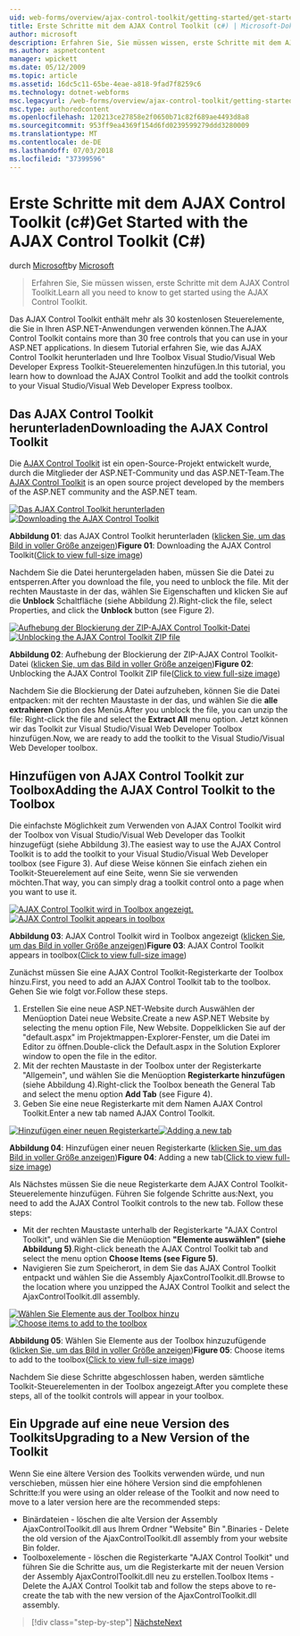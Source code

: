 ```yaml
---
uid: web-forms/overview/ajax-control-toolkit/getting-started/get-started-with-the-ajax-control-toolkit-cs
title: Erste Schritte mit dem AJAX Control Toolkit (c#) | Microsoft-Dokumentation
author: microsoft
description: Erfahren Sie, Sie müssen wissen, erste Schritte mit dem AJAX Control Toolkit.
ms.author: aspnetcontent
manager: wpickett
ms.date: 05/12/2009
ms.topic: article
ms.assetid: 16dc5c11-65be-4eae-a818-9fad7f8259c6
ms.technology: dotnet-webforms
msc.legacyurl: /web-forms/overview/ajax-control-toolkit/getting-started/get-started-with-the-ajax-control-toolkit-cs
msc.type: authoredcontent
ms.openlocfilehash: 120213ce27858e2f0650b71c82f689ae4493d8a8
ms.sourcegitcommit: 953ff9ea4369f154d6fd0239599279ddd3280009
ms.translationtype: MT
ms.contentlocale: de-DE
ms.lasthandoff: 07/03/2018
ms.locfileid: "37399596"
---
```

<a name="get-started-with-the-ajax-control-toolkit-c"></a><span data-ttu-id="90bb5-103">Erste Schritte mit dem AJAX Control Toolkit (c#)</span><span class="sxs-lookup"><span data-stu-id="90bb5-103">Get Started with the AJAX Control Toolkit (C#)</span></span>
====================
<span data-ttu-id="90bb5-104">durch [Microsoft](https://github.com/microsoft)</span><span class="sxs-lookup"><span data-stu-id="90bb5-104">by [Microsoft](https://github.com/microsoft)</span></span>

> <span data-ttu-id="90bb5-105">Erfahren Sie, Sie müssen wissen, erste Schritte mit dem AJAX Control Toolkit.</span><span class="sxs-lookup"><span data-stu-id="90bb5-105">Learn all you need to know to get started using the AJAX Control Toolkit.</span></span>


<span data-ttu-id="90bb5-106">Das AJAX Control Toolkit enthält mehr als 30 kostenlosen Steuerelemente, die Sie in Ihren ASP.NET-Anwendungen verwenden können.</span><span class="sxs-lookup"><span data-stu-id="90bb5-106">The AJAX Control Toolkit contains more than 30 free controls that you can use in your ASP.NET applications.</span></span> <span data-ttu-id="90bb5-107">In diesem Tutorial erfahren Sie, wie das AJAX Control Toolkit herunterladen und Ihre Toolbox Visual Studio/Visual Web Developer Express Toolkit-Steuerelementen hinzufügen.</span><span class="sxs-lookup"><span data-stu-id="90bb5-107">In this tutorial, you learn how to download the AJAX Control Toolkit and add the toolkit controls to your Visual Studio/Visual Web Developer Express toolbox.</span></span>

## <a name="downloading-the-ajax-control-toolkit"></a><span data-ttu-id="90bb5-108">Das AJAX Control Toolkit herunterladen</span><span class="sxs-lookup"><span data-stu-id="90bb5-108">Downloading the AJAX Control Toolkit</span></span>

<span data-ttu-id="90bb5-109">Die [AJAX Control Toolkit](http://devexpress.com/act) ist ein open-Source-Projekt entwickelt wurde, durch die Mitglieder der ASP.NET-Community und das ASP.NET-Team.</span><span class="sxs-lookup"><span data-stu-id="90bb5-109">The [AJAX Control Toolkit](http://devexpress.com/act) is an open source project developed by the members of the ASP.NET community and the ASP.NET team.</span></span> 


<span data-ttu-id="90bb5-110">[![Das AJAX Control Toolkit herunterladen](get-started-with-the-ajax-control-toolkit-cs/_static/image1.jpg)](get-started-with-the-ajax-control-toolkit-cs/_static/image1.png)</span><span class="sxs-lookup"><span data-stu-id="90bb5-110">[![Downloading the AJAX Control Toolkit](get-started-with-the-ajax-control-toolkit-cs/_static/image1.jpg)](get-started-with-the-ajax-control-toolkit-cs/_static/image1.png)</span></span>

<span data-ttu-id="90bb5-111">**Abbildung 01**: das AJAX Control Toolkit herunterladen ([klicken Sie, um das Bild in voller Größe anzeigen](get-started-with-the-ajax-control-toolkit-cs/_static/image2.png))</span><span class="sxs-lookup"><span data-stu-id="90bb5-111">**Figure 01**: Downloading the AJAX Control Toolkit([Click to view full-size image](get-started-with-the-ajax-control-toolkit-cs/_static/image2.png))</span></span>


<span data-ttu-id="90bb5-112">Nachdem Sie die Datei heruntergeladen haben, müssen Sie die Datei zu entsperren.</span><span class="sxs-lookup"><span data-stu-id="90bb5-112">After you download the file, you need to unblock the file.</span></span> <span data-ttu-id="90bb5-113">Mit der rechten Maustaste in der das, wählen Sie Eigenschaften und klicken Sie auf die **Unblock** Schaltfläche (siehe Abbildung 2).</span><span class="sxs-lookup"><span data-stu-id="90bb5-113">Right-click the file, select Properties, and click the **Unblock** button (see Figure 2).</span></span>


<span data-ttu-id="90bb5-114">[![Aufhebung der Blockierung der ZIP-AJAX Control Toolkit-Datei](get-started-with-the-ajax-control-toolkit-cs/_static/image2.jpg)](get-started-with-the-ajax-control-toolkit-cs/_static/image3.png)</span><span class="sxs-lookup"><span data-stu-id="90bb5-114">[![Unblocking the AJAX Control Toolkit ZIP file](get-started-with-the-ajax-control-toolkit-cs/_static/image2.jpg)](get-started-with-the-ajax-control-toolkit-cs/_static/image3.png)</span></span>

<span data-ttu-id="90bb5-115">**Abbildung 02**: Aufhebung der Blockierung der ZIP-AJAX Control Toolkit-Datei ([klicken Sie, um das Bild in voller Größe anzeigen](get-started-with-the-ajax-control-toolkit-cs/_static/image4.png))</span><span class="sxs-lookup"><span data-stu-id="90bb5-115">**Figure 02**: Unblocking the AJAX Control Toolkit ZIP file([Click to view full-size image](get-started-with-the-ajax-control-toolkit-cs/_static/image4.png))</span></span>


<span data-ttu-id="90bb5-116">Nachdem Sie die Blockierung der Datei aufzuheben, können Sie die Datei entpacken: mit der rechten Maustaste in der das, und wählen Sie die **alle extrahieren** Option des Menüs.</span><span class="sxs-lookup"><span data-stu-id="90bb5-116">After you unblock the file, you can unzip the file: Right-click the file and select the **Extract All** menu option.</span></span> <span data-ttu-id="90bb5-117">Jetzt können wir das Toolkit zur Visual Studio/Visual Web Developer Toolbox hinzufügen.</span><span class="sxs-lookup"><span data-stu-id="90bb5-117">Now, we are ready to add the toolkit to the Visual Studio/Visual Web Developer toolbox.</span></span>

## <a name="adding-the-ajax-control-toolkit-to-the-toolbox"></a><span data-ttu-id="90bb5-118">Hinzufügen von AJAX Control Toolkit zur Toolbox</span><span class="sxs-lookup"><span data-stu-id="90bb5-118">Adding the AJAX Control Toolkit to the Toolbox</span></span>

<span data-ttu-id="90bb5-119">Die einfachste Möglichkeit zum Verwenden von AJAX Control Toolkit wird der Toolbox von Visual Studio/Visual Web Developer das Toolkit hinzugefügt (siehe Abbildung 3).</span><span class="sxs-lookup"><span data-stu-id="90bb5-119">The easiest way to use the AJAX Control Toolkit is to add the toolkit to your Visual Studio/Visual Web Developer toolbox (see Figure 3).</span></span> <span data-ttu-id="90bb5-120">Auf diese Weise können Sie einfach ziehen ein Toolkit-Steuerelement auf eine Seite, wenn Sie sie verwenden möchten.</span><span class="sxs-lookup"><span data-stu-id="90bb5-120">That way, you can simply drag a toolkit control onto a page when you want to use it.</span></span>


<span data-ttu-id="90bb5-121">[![AJAX Control Toolkit wird in Toolbox angezeigt.](get-started-with-the-ajax-control-toolkit-cs/_static/image3.jpg)](get-started-with-the-ajax-control-toolkit-cs/_static/image5.png)</span><span class="sxs-lookup"><span data-stu-id="90bb5-121">[![AJAX Control Toolkit appears in toolbox](get-started-with-the-ajax-control-toolkit-cs/_static/image3.jpg)](get-started-with-the-ajax-control-toolkit-cs/_static/image5.png)</span></span>

<span data-ttu-id="90bb5-122">**Abbildung 03**: AJAX Control Toolkit wird in Toolbox angezeigt ([klicken Sie, um das Bild in voller Größe anzeigen](get-started-with-the-ajax-control-toolkit-cs/_static/image6.png))</span><span class="sxs-lookup"><span data-stu-id="90bb5-122">**Figure 03**: AJAX Control Toolkit appears in toolbox([Click to view full-size image](get-started-with-the-ajax-control-toolkit-cs/_static/image6.png))</span></span>


<span data-ttu-id="90bb5-123">Zunächst müssen Sie eine AJAX Control Toolkit-Registerkarte der Toolbox hinzu.</span><span class="sxs-lookup"><span data-stu-id="90bb5-123">First, you need to add an AJAX Control Toolkit tab to the toolbox.</span></span> <span data-ttu-id="90bb5-124">Gehen Sie wie folgt vor.</span><span class="sxs-lookup"><span data-stu-id="90bb5-124">Follow these steps.</span></span>

1. <span data-ttu-id="90bb5-125">Erstellen Sie eine neue ASP.NET-Website durch Auswählen der Menüoption Datei neue Website.</span><span class="sxs-lookup"><span data-stu-id="90bb5-125">Create a new ASP.NET Website by selecting the menu option File, New Website.</span></span> <span data-ttu-id="90bb5-126">Doppelklicken Sie auf der "default.aspx" im Projektmappen-Explorer-Fenster, um die Datei im Editor zu öffnen.</span><span class="sxs-lookup"><span data-stu-id="90bb5-126">Double-click the Default.aspx in the Solution Explorer window to open the file in the editor.</span></span>
2. <span data-ttu-id="90bb5-127">Mit der rechten Maustaste in der Toolbox unter der Registerkarte "Allgemein", und wählen Sie die Menüoption **Registerkarte hinzufügen** (siehe Abbildung 4).</span><span class="sxs-lookup"><span data-stu-id="90bb5-127">Right-click the Toolbox beneath the General Tab and select the menu option **Add Tab** (see Figure 4).</span></span>
3. <span data-ttu-id="90bb5-128">Geben Sie eine neue Registerkarte mit dem Namen AJAX Control Toolkit.</span><span class="sxs-lookup"><span data-stu-id="90bb5-128">Enter a new tab named AJAX Control Toolkit.</span></span>


<span data-ttu-id="90bb5-129">[![Hinzufügen einer neuen Registerkarte](get-started-with-the-ajax-control-toolkit-cs/_static/image4.jpg)](get-started-with-the-ajax-control-toolkit-cs/_static/image7.png)</span><span class="sxs-lookup"><span data-stu-id="90bb5-129">[![Adding a new tab](get-started-with-the-ajax-control-toolkit-cs/_static/image4.jpg)](get-started-with-the-ajax-control-toolkit-cs/_static/image7.png)</span></span>

<span data-ttu-id="90bb5-130">**Abbildung 04**: Hinzufügen einer neuen Registerkarte ([klicken Sie, um das Bild in voller Größe anzeigen](get-started-with-the-ajax-control-toolkit-cs/_static/image8.png))</span><span class="sxs-lookup"><span data-stu-id="90bb5-130">**Figure 04**: Adding a new tab([Click to view full-size image](get-started-with-the-ajax-control-toolkit-cs/_static/image8.png))</span></span>


<span data-ttu-id="90bb5-131">Als Nächstes müssen Sie die neue Registerkarte dem AJAX Control Toolkit-Steuerelemente hinzufügen. Führen Sie folgende Schritte aus:</span><span class="sxs-lookup"><span data-stu-id="90bb5-131">Next, you need to add the AJAX Control Toolkit controls to the new tab. Follow these steps:</span></span>

- <span data-ttu-id="90bb5-132">Mit der rechten Maustaste unterhalb der Registerkarte "AJAX Control Toolkit", und wählen Sie die Menüoption **"Elemente auswählen" (siehe Abbildung 5)**.</span><span class="sxs-lookup"><span data-stu-id="90bb5-132">Right-click beneath the AJAX Control Toolkit tab and select the menu option **Choose Items (see Figure 5)**.</span></span>
- <span data-ttu-id="90bb5-133">Navigieren Sie zum Speicherort, in dem Sie das AJAX Control Toolkit entpackt und wählen Sie die Assembly AjaxControlToolkit.dll.</span><span class="sxs-lookup"><span data-stu-id="90bb5-133">Browse to the location where you unzipped the AJAX Control Toolkit and select the AjaxControlToolkit.dll assembly.</span></span>


<span data-ttu-id="90bb5-134">[![Wählen Sie Elemente aus der Toolbox hinzu](get-started-with-the-ajax-control-toolkit-cs/_static/image5.jpg)](get-started-with-the-ajax-control-toolkit-cs/_static/image9.png)</span><span class="sxs-lookup"><span data-stu-id="90bb5-134">[![Choose items to add to the toolbox](get-started-with-the-ajax-control-toolkit-cs/_static/image5.jpg)](get-started-with-the-ajax-control-toolkit-cs/_static/image9.png)</span></span>

<span data-ttu-id="90bb5-135">**Abbildung 05**: Wählen Sie Elemente aus der Toolbox hinzuzufügende ([klicken Sie, um das Bild in voller Größe anzeigen](get-started-with-the-ajax-control-toolkit-cs/_static/image10.png))</span><span class="sxs-lookup"><span data-stu-id="90bb5-135">**Figure 05**: Choose items to add to the toolbox([Click to view full-size image](get-started-with-the-ajax-control-toolkit-cs/_static/image10.png))</span></span>


<span data-ttu-id="90bb5-136">Nachdem Sie diese Schritte abgeschlossen haben, werden sämtliche Toolkit-Steuerelementen in der Toolbox angezeigt.</span><span class="sxs-lookup"><span data-stu-id="90bb5-136">After you complete these steps, all of the toolkit controls will appear in your toolbox.</span></span>

## <a name="upgrading-to-a-new-version-of-the-toolkit"></a><span data-ttu-id="90bb5-137">Ein Upgrade auf eine neue Version des Toolkits</span><span class="sxs-lookup"><span data-stu-id="90bb5-137">Upgrading to a New Version of the Toolkit</span></span>

<span data-ttu-id="90bb5-138">Wenn Sie eine ältere Version des Toolkits verwenden würde, und nun verschieben, müssen hier eine höhere Version sind die empfohlenen Schritte:</span><span class="sxs-lookup"><span data-stu-id="90bb5-138">If you were using an older release of the Toolkit and now need to move to a later version here are the recommended steps:</span></span>

- <span data-ttu-id="90bb5-139">Binärdateien - löschen die alte Version der Assembly AjaxControlToolkit.dll aus Ihrem Ordner "Website" Bin ".</span><span class="sxs-lookup"><span data-stu-id="90bb5-139">Binaries - Delete the old version of the AjaxControlToolkit.dll assembly from your website Bin folder.</span></span>
- <span data-ttu-id="90bb5-140">Toolboxelemente - löschen die Registerkarte "AJAX Control Toolkit" und führen Sie die Schritte aus, um die Registerkarte mit der neuen Version der Assembly AjaxControlToolkit.dll neu zu erstellen.</span><span class="sxs-lookup"><span data-stu-id="90bb5-140">Toolbox Items - Delete the AJAX Control Toolkit tab and follow the steps above to re-create the tab with the new version of the AjaxControlToolkit.dll assembly.</span></span>

> [!div class="step-by-step"]
> [<span data-ttu-id="90bb5-141">Nächste</span><span class="sxs-lookup"><span data-stu-id="90bb5-141">Next</span></span>](using-ajax-control-toolkit-controls-and-control-extenders-cs.md)
